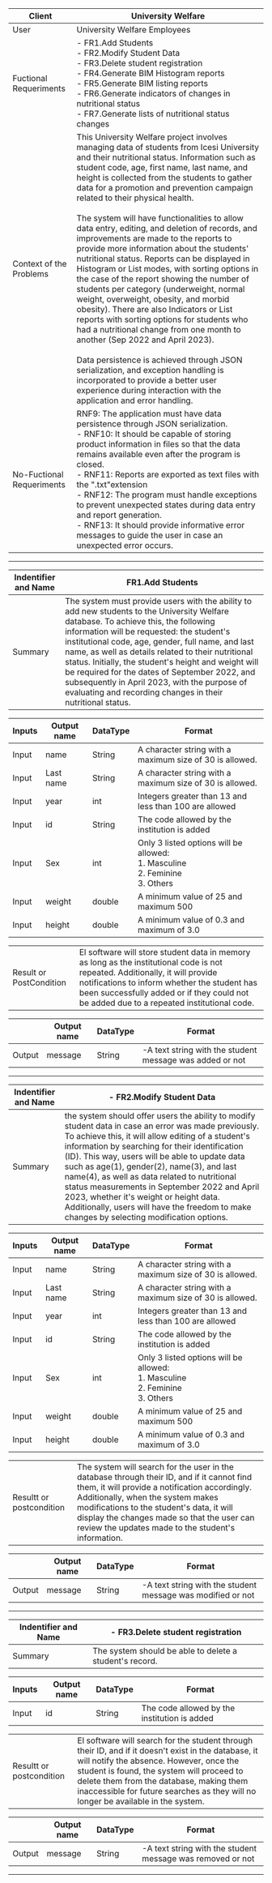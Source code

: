 |Client  |  University Welfare |
|--|--|
|User| University Welfare Employees |
|Fuctional Requeriments|- FR1.Add Students <br> - FR2.Modify Student Data<br>- FR3.Delete student registration<br>- FR4.Generate BIM Histogram reports<br>- FR5.Generate BIM listing reports<br>- FR6.Generate indicators of changes in nutritional status<br>- FR7.Generate lists of nutritional status changes|
| Context of the Problems | This University Welfare project involves managing data of students from Icesi University and their nutritional status. Information such as student code, age, first name, last name, and height is collected from the students to gather data for a promotion and prevention campaign related to their physical health.<br><br>The system will have functionalities to allow data entry, editing, and deletion of records, and improvements are made to the reports to provide more information about the students' nutritional status. Reports can be displayed in Histogram or List modes, with sorting options in the case of the report showing the number of students per category (underweight, normal weight, overweight, obesity, and morbid obesity). There are also Indicators or List reports with sorting options for students who had a nutritional change from one month to another (Sep 2022 and April 2023).<br><br>Data persistence is achieved through JSON serialization, and exception handling is incorporated to provide a better user experience during interaction with the application and error handling. |
|No-Fuctional Requeriments|RNF9: The application must have data persistence through JSON serialization.<br>-  RNF10: It should be capable of storing product information in files so that the data remains available even after the program is closed.<br>- RNF11: Reports are exported as text files with the ".txt"extension<br>- RNF12: The program must handle exceptions to prevent unexpected states during data entry and report generation.<br>- RNF13: It should provide informative error messages to guide the user in case an unexpected error occurs.|

---

| Indentifier and Name |FR1.Add Students  |
|--|--|
|Summary  | The system must provide users with the ability to add new students to the University Welfare database. To achieve this, the following information will be requested: the student's institutional code, age, gender, full name, and last name, as well as details related to their nutritional status. Initially, the student's height and weight will be required for the dates of September 2022, and subsequently in April 2023, with the purpose of evaluating and recording changes in their nutritional status. |


|Inputs|Output name|DataType|Format|
|--|--|--|--|
| Input|name |String | A character string with a maximum size of 30 is allowed.
|Input |Last name|String|A character string with a maximum size of 30 is allowed.|
|Input|year|int|Integers greater than 13 and less than 100 are allowed|
|Input|id|String|The code allowed by the institution is added|
|Input|Sex|int|Only 3 listed options will be allowed:<br>1. Masculine<br>2. Feminine<br>3. Others|
|Input|weight|double|A minimum value of 25 and maximum 500|
|Input|height|double|A minimum value of 0.3 and maximum of 3.0|


|||
|-|-|
|Result or PostCondition|El software will store student data in memory as long as the institutional code is not repeated. Additionally, it will provide notifications to inform whether the student has been successfully added or if they could not be added due to a repeated institutional code.|

||Output name|DataType|Format|
|--|--|--|--|
|Output | message| String|-A text string with the student message was added or not |
---

| Indentifier and Name |-   FR2.Modify Student Data  |
|--|--|
|Summary  | the system should offer users the ability to modify student data in case an error was made previously. To achieve this, it will allow editing of a student's information by searching for their identification (ID). This way, users will be able to update data such as age(1), gender(2), name(3), and last name(4), as well as data related to nutritional status measurements in September 2022 and April 2023, whether it's weight or height data. Additionally, users will have the freedom to make changes by selecting modification options. |

|Inputs|Output name|DataType|Format|
|--|--|--|--|
| Input|name |String | A character string with a maximum size of 30 is allowed.
|Input |Last name|String|A character string with a maximum size of 30 is allowed.|
|Input|year|int|Integers greater than 13 and less than 100 are allowed|
|Input|id|String|The code allowed by the institution is added|
|Input|Sex|int|Only 3 listed options will be allowed:<br>1. Masculine<br>2. Feminine<br>3. Others|
|Input|weight|double|A minimum value of 25 and maximum 500|
|Input|height|double|A minimum value of 0.3 and maximum of 3.0|

|||
|-|-|
|Resultt or postcondition|The system will search for the user in the database through their ID, and if it cannot find them, it will provide a notification accordingly. Additionally, when the system makes modifications to the student's data, it will display the changes made so that the user can review the updates made to the student's information.|

||Output name|DataType|Format|
|--|--|--|--|
|Output | message| String|-A text string with the student message was modified or not |

---
| Indentifier and Name |-   FR3.Delete student registration  |
|--|--|
|Summary  |The system should be able to delete a student's record. |

|Inputs|Output name|DataType|Format|
|--|--|--|--|
|Input|id|String|The code allowed by the institution is added|

|||
|--|--|
|Resultt or postcondition|El software will search for the student through their ID, and if it doesn't exist in the database, it will notify the absence. However, once the student is found, the system will proceed to delete them from the database, making them inaccessible for future searches as they will no longer be available in the system.|

||Output name|DataType|Format|
|--|--|--|--|
|Output | message| String|-A text string with the student message was removed or not |

---
